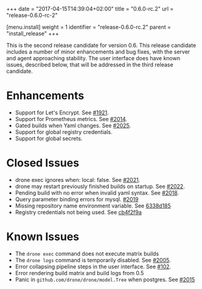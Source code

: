 +++
date = "2017-04-15T14:39:04+02:00"
title = "0.6.0-rc.2"
url = "release-0.6.0-rc-2"

[menu.install]
  weight = 1
  identifier = "release-0.6.0-rc.2"
  parent = "install_release"
+++

This is the second release candidate for version 0.6. This release candidate includes a number of minor enhancements and bug fixes, with the server and agent approaching stability. The user interface does have known issues, described below, that will be addressed in the third release candidate.

# Enhancements

* Support for Let's Encrypt. See [#1921](https://github.com/drone/drone/pull/1921).
* Support for Prometheus metrics. See [#2014](https://github.com/drone/drone/pull/2014).
* Gated builds when Yaml changes. See [#2025](https://github.com/drone/drone/pull/2025).
* Support for global registry credentials.
* Support for global secrets.

# Closed Issues

* drone exec ignores when: local: false. See [#2021](https://github.com/drone/drone/issues/2021).
* drone may restart previously finished builds on startup. See [#2022](https://github.com/drone/drone/issues/2022).
* Pending build with no error when invalid yaml syntax. See [#2018](https://github.com/drone/drone/issues/2018).
* Query parameter binding errors for mysql. [#2019](https://github.com/drone/drone/pull/2019)
* Missing repository name environment variable. See [6338d185](https://github.com/drone/drone/commit/6338d185701afd3686dd1754e8ded0b301b1cf05)
* Registry credentials not being used. See [cb4f2f9a](https://github.com/drone/drone/commit/cb4f2f9a1dca6a6e2ea2997125b981db525d129c)

# Known Issues

* The `drone exec` command does not execute matrix builds
* The `drone logs` command is temporarily disabled. See [#2005](https://github.com/drone/drone/issues/2005).
* Error collapsing pipeline steps in the user interface. See [#102](https://github.com/drone/drone-ui/issues/102).
* Error rendering build matrix and build logs from 0.5
* Panic in `github.com/drone/drone/model.Tree` when postgres. See [#2015](https://github.com/drone/drone/pull/2015)
